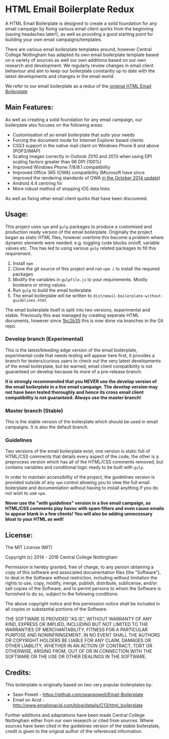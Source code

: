 HTML Email Boilerplate Redux
==============================================

A HTML Email Boilerplate is designed to create a solid foundation for any email campaign by fixing various email client quirks from the beginning (saving headaches later!), as well as providing a good starting point for building your own email campaigns/templates.

There are various email boilerplate templates around, however Central College Nottingham has adapted its own email boilerplate template based on a variety of sources as well our own additions based on our own research and development. We regularly review changes in email client behaviour and aim to keep our boilerplate constantly up to date with the latest developments and changes in the email world.

We refer to our email boilerplate as a redux of the [original HTML Email Boilerplate](http://htmlemailboilerplate.com/)

## Main Features:

As well as creating a solid foundation for any email campaign, our boilerplate also focuses on the following areas:

* Customisation of an email boilerplate that suits your needs
* Forcing the document mode for Internet Explorer based clients
* CSS3 support in the native mail client on Windows Phone 8 and above (POP3/IMAP)
* Scaling images correctly in Outlook 2010 and 2013 when using DPI scaling factors greater than 96 DPI (100%)
* Improved Windows Phone 7/8/8.1 compatibility
* Improved Office 365 (OWA) compatibility (Microsoft have since improved the rendering standards of OWA [in the October 2014 update](http://blogs.office.com/2014/10/14/improving-outlook-web-app-options-settings-2/))
* Android 4.4 centring fix
* More robust method of stopping iOS data links

As well as fixing other email client quirks that have been discovered.

## Usage:

This project uses `npm` and `gulp` packages to produce a customised and production ready version of the email boilerplate. Originally the project began as static HTML files, however overtime this become a problem where dynamic elements were needed. e.g. toggling code blocks on/off, variable values etc. This has led to using various `gulp` related packages to fill this requirement.

1. Install `npm`
2. Clone the git source of this project and run `npm i` to install the required packages
3. Modify the variables in `gulpfile.js` to your requirements. Mostly booleans or string values.
4. Run `gulp` to build the email boilerplate
5. The email boilerplate will be written to `dist/email-boilerplate-without-guidelines.html`

The email boilerplate itself is split into two versions, experimental and stable. Previously this was managed by creating seperate HTML documents, however since [
1bc2b35](https://github.com/centralcollegenottingham/HTML-Email-Boilerplate-Redux/commit/1bc2b35d4e4730eb4aea203f2d8fded1a93ec0d9) this is now done via branches in the Git repo.

### Develop branch (Experimental)

This is the latest/bleeding edge version of the email boilerplate, experimental code that needs testing will appear here first, it provides a branch for testers/curious users to check out the very latest developments of the email boilerplate, but be warned, email client compatibility is not guaranteed on develop because its more of a pre-release branch.

**It is strongly recommended that you NEVER use the develop version of the email boilerplate in a live email campaign. The develop version may not have been tested thoroughly and hence its cross email client compatibility is not guaranteed. Always use the master branch!**

### Master branch (Stable)

This is the stable version of the boilerplate which should be used in email campaigns. It is also the default branch.

### Guidelines

Two versions of the email boilerplate exist, one version is static full of HTML/CSS comments that details every aspect of the code, the other is a preprocess version which has all of the HTML/CSS comments removed, but contains variables and conditional logic ready to be built with `gulp`.

In order to maintain accessibility of the project, the guidelines version is provided outside of any `npm` control allowing you to view the full email boilerplate and documentation without having to install anything if you do not wish to use `npm`.

**Never use the "with guidelines" version in a live email campaign, as HTML/CSS comments play havoc with spam filters and even cause emails to appear blank in a few clients! You will also be adding unnecessary bloat to your HTML as well!**

## License:

The MIT License (MIT)

Copyright (c) 2014 - 2016 Central College Nottingham

Permission is hereby granted, free of charge, to any person obtaining a copy
of this software and associated documentation files (the "Software"), to deal
in the Software without restriction, including without limitation the rights
to use, copy, modify, merge, publish, distribute, sublicense, and/or sell
copies of the Software, and to permit persons to whom the Software is
furnished to do so, subject to the following conditions:

The above copyright notice and this permission notice shall be included in
all copies or substantial portions of the Software.

THE SOFTWARE IS PROVIDED "AS IS", WITHOUT WARRANTY OF ANY KIND, EXPRESS OR
IMPLIED, INCLUDING BUT NOT LIMITED TO THE WARRANTIES OF MERCHANTABILITY,
FITNESS FOR A PARTICULAR PURPOSE AND NONINFRINGEMENT. IN NO EVENT SHALL THE
AUTHORS OR COPYRIGHT HOLDERS BE LIABLE FOR ANY CLAIM, DAMAGES OR OTHER
LIABILITY, WHETHER IN AN ACTION OF CONTRACT, TORT OR OTHERWISE, ARISING FROM,
OUT OF OR IN CONNECTION WITH THE SOFTWARE OR THE USE OR OTHER DEALINGS IN
THE SOFTWARE.

## Credits:

This boilerplate is originally based on two very popular boilerplates by:

* Sean Powell - https://github.com/seanpowell/Email-Boilerplate
* Email on Acid - http://www.emailonacid.com/blog/details/C13/html_boilerplate

Further additions and adaptations have been made Central College Nottingham either from our own research or cited from sources. Where sources have been cited in the guidelines version of the stable boilerplate, credit is given to the original author of the referenced information.
